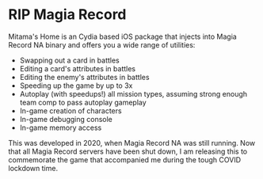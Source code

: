 # RIP Magia Record
Mitama's Home is an Cydia based iOS package that injects into Magia Record NA binary and offers you a wide range of utilities:
- Swapping out a card in battles
- Editing a card's attributes in battles
- Editing the enemy's attributes in battles
- Speeding up the game by up to 3x
- Autoplay (with speedups!) all mission types, assuming strong enough team comp to pass autoplay gameplay
- In-game creation of characters
- In-game debugging console
- In-game memory access

This was developed in 2020, when Magia Record NA was still running. Now that all Magia Record servers have been shut down, I am releasing this to commemorate the game that accompanied me during the tough COVID lockdown time.

